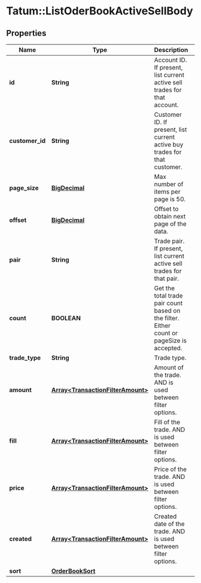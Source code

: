 # Tatum::ListOderBookActiveSellBody

## Properties
Name | Type | Description | Notes
------------ | ------------- | ------------- | -------------
**id** | **String** | Account ID. If present, list current active sell trades for that account. | [optional] 
**customer_id** | **String** | Customer ID. If present, list current active buy trades for that customer. | [optional] 
**page_size** | [**BigDecimal**](BigDecimal.md) | Max number of items per page is 50. | 
**offset** | [**BigDecimal**](BigDecimal.md) | Offset to obtain next page of the data. | [optional] 
**pair** | **String** | Trade pair. If present, list current active sell trades for that pair. | [optional] 
**count** | **BOOLEAN** | Get the total trade pair count based on the filter. Either count or pageSize is accepted. | [optional] 
**trade_type** | **String** | Trade type. | [optional] 
**amount** | [**Array&lt;TransactionFilterAmount&gt;**](TransactionFilterAmount.md) | Amount of the trade. AND is used between filter options. | [optional] 
**fill** | [**Array&lt;TransactionFilterAmount&gt;**](TransactionFilterAmount.md) | Fill of the trade. AND is used between filter options. | [optional] 
**price** | [**Array&lt;TransactionFilterAmount&gt;**](TransactionFilterAmount.md) | Price of the trade. AND is used between filter options. | [optional] 
**created** | [**Array&lt;TransactionFilterAmount&gt;**](TransactionFilterAmount.md) | Created date of the trade. AND is used between filter options. | [optional] 
**sort** | [**OrderBookSort**](OrderBookSort.md) |  | [optional] 

